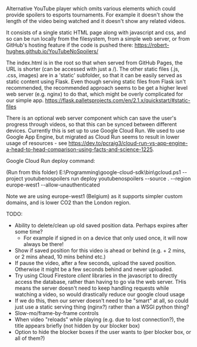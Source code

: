 Alternative YouTube player which omits various elements which could provide spoilers to esports tournaments.
For example it doesn't show the length of the video being watched and it doesn't show any related videos.

It consists of a single static HTML page along with javascript and css, and so can be run locally from the filesystem,
from a simple web server, or from GitHub's hosting feature if the code is pushed there: https://robert-hughes.github.io/YouTubeNoSpoilers/

The index.html is in the root so that when served from GitHub Pages, the URL is shorter (can be accessed with just a /). 
The other static files (.js, .css, images) are in a 'static' subfolder, so that it can be 
easily served as static content using Flask. Even though serving static files from Flask isn't recommended, the recommended
approach seems to be get a higher level web server (e.g. nginx) to do that, which might be overly
complicated for our simple app.
https://flask.palletsprojects.com/en/2.1.x/quickstart/#static-files

There is an optional web server component which can save the user's progress through videos, so that this can be 
synced between different devices. Currently this is set up to use Google Cloud Run. We used to use Google App Engine,
but migrated as Cloud Run seems to result in lower usage of resources - see
https://dev.to/pcraig3/cloud-run-vs-app-engine-a-head-to-head-comparison-using-facts-and-science-1225.

Google Cloud Run deploy command:

(Run from this folder)
E:\Programming\google-cloud-sdk\bin\gcloud.ps1 --project youtubenospoilers run deploy youtubenospoilers --source . --region europe-west1 --allow-unauthenticated

Note we are using europe-west1 (Belgium) as it supports simpler custom domains, and is lower CO2 than the London region.

TODO:

* Ability to delete/clean up old saved position data. Perhaps expires after some time?
   - For example if signed in on a device that only used once, it will now always be there!
* Show if saved position for this video is ahead or behind (e.g. + 2 mins, or 2 mins ahead, 10 mins behind etc.)
* If pause the video, after a few seconds, upload the saved position. Otherwise it might be a few seconds behind and never uploaded.
* Try using Cloud Firestore _client_ libraries in the javascript to directly access the database, rather than having to go via the web server.
THis means the server doesn't need to keep handling requests while watching a video, so would drastically reduce our google cloud usage
* If we do this, then our server doesn't need to be "smart" at all, so could just use a static serving thing (nginx?) rather than a WSGI python thing?
* Slow-mo/frame-by-frame controls
* When video "reloads" while playing (e.g. due to lost connection?), the title appears briefly (not hidden by our blocker box)
* Option to hide the blocker boxes if the user wants to (per blocker box, or all of them?)